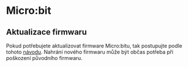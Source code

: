 # Micro:bit

## Aktualizace firmwaru

Pokud potřebujete aktualizovat firmware Micro:bitu, tak postupujte podle tohoto [návodu](https://support.microbit.org/support/solutions/articles/19000019131-how-to-upgrade-the-firmware-on-the-micro-bit).
Nahrání nového firmwaru může být občas potřeba při poškození původního firmwaru.
